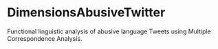 # DimensionsAbusiveTwitter
Functional linguistic analysis of abusive language Tweets using Multiple Correspondence Analysis.
